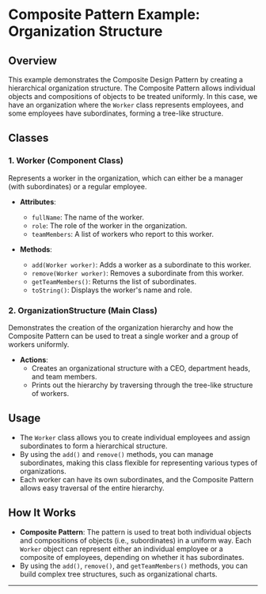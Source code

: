 # Composite Pattern Example: Organization Structure

## Overview
This example demonstrates the Composite Design Pattern by creating a hierarchical organization structure. The Composite Pattern allows individual objects and compositions of objects to be treated uniformly. In this case, we have an organization where the `Worker` class represents employees, and some employees have subordinates, forming a tree-like structure.

## Classes

### 1. Worker (Component Class)
Represents a worker in the organization, which can either be a manager (with subordinates) or a regular employee.

- **Attributes**:
  - `fullName`: The name of the worker.
  - `role`: The role of the worker in the organization.
  - `teamMembers`: A list of workers who report to this worker.

- **Methods**:
  - `add(Worker worker)`: Adds a worker as a subordinate to this worker.
  - `remove(Worker worker)`: Removes a subordinate from this worker.
  - `getTeamMembers()`: Returns the list of subordinates.
  - `toString()`: Displays the worker's name and role.

### 2. OrganizationStructure (Main Class)
Demonstrates the creation of the organization hierarchy and how the Composite Pattern can be used to treat a single worker and a group of workers uniformly.

- **Actions**:
  - Creates an organizational structure with a CEO, department heads, and team members.
  - Prints out the hierarchy by traversing through the tree-like structure of workers.

## Usage
- The `Worker` class allows you to create individual employees and assign subordinates to form a hierarchical structure.
- By using the `add()` and `remove()` methods, you can manage subordinates, making this class flexible for representing various types of organizations.
- Each worker can have its own subordinates, and the Composite Pattern allows easy traversal of the entire hierarchy.

## How It Works
- **Composite Pattern**: The pattern is used to treat both individual objects and compositions of objects (i.e., subordinates) in a uniform way. Each `Worker` object can represent either an individual employee or a composite of employees, depending on whether it has subordinates.
- By using the `add()`, `remove()`, and `getTeamMembers()` methods, you can build complex tree structures, such as organizational charts.

---